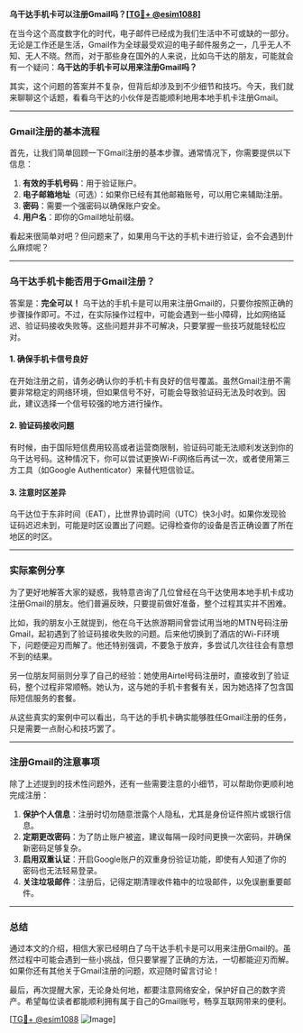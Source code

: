 **乌干达手机卡可以注册Gmail吗？[[TG💪+ @esim1088](https://t.me/s/esim1088)]**

在当今这个高度数字化的时代，电子邮件已经成为我们生活中不可或缺的一部分。无论是工作还是生活，Gmail作为全球最受欢迎的电子邮件服务之一，几乎无人不知、无人不晓。然而，对于那些身在国外的人来说，比如乌干达的朋友，可能就会有一个疑问：**乌干达的手机卡可以用来注册Gmail吗？**

其实，这个问题的答案并不复杂，但背后却涉及到不少细节和技巧。今天，我们就来聊聊这个话题，看看乌干达的小伙伴是否能顺利地用本地手机卡注册Gmail。

---

### Gmail注册的基本流程

首先，让我们简单回顾一下Gmail注册的基本步骤。通常情况下，你需要提供以下信息：

1. **有效的手机号码**：用于验证账户。
2. **电子邮箱地址**（可选）：如果你已经有其他邮箱账号，可以用它来辅助注册。
3. **密码**：需要一个强密码以确保账户安全。
4. **用户名**：即你的Gmail地址前缀。

看起来很简单对吧？但问题来了，如果用乌干达的手机卡进行验证，会不会遇到什么麻烦呢？

---

### 乌干达手机卡能否用于Gmail注册？

答案是：**完全可以！** 乌干达的手机卡是可以用来注册Gmail的，只要你按照正确的步骤操作即可。不过，在实际操作过程中，可能会遇到一些小障碍，比如网络延迟、验证码接收失败等。这些问题并非不可解决，只要掌握一些技巧就能轻松应对。

#### 1. 确保手机卡信号良好
在开始注册之前，请务必确认你的手机卡有良好的信号覆盖。虽然Gmail注册不需要非常稳定的网络环境，但如果信号不好，可能会导致验证码无法及时收到。因此，建议选择一个信号较强的地方进行操作。

#### 2. 验证码接收问题
有时候，由于国际短信费用较高或者运营商限制，验证码可能无法顺利发送到你的乌干达号码。这种情况下，你可以尝试更换Wi-Fi网络后再试一次，或者使用第三方工具（如Google Authenticator）来替代短信验证。

#### 3. 注意时区差异
乌干达位于东非时间（EAT），比世界协调时间（UTC）快3小时。如果你发现验证码迟迟未到，可能是时区设置出了问题。记得检查你的设备是否正确设置了所在地区的时区。

---

### 实际案例分享

为了更好地解答大家的疑惑，我特意咨询了几位曾经在乌干达使用本地手机卡成功注册Gmail的朋友。他们普遍反映，只要提前做好准备，整个过程其实并不困难。

比如，我的朋友小王就提到，他在乌干达旅游期间曾尝试用当地的MTN号码注册Gmail，起初遇到了验证码接收失败的问题。后来他切换到了酒店的Wi-Fi环境下，问题便迎刃而解了。他还特别强调，不要急于放弃，多尝试几次往往会有意想不到的结果。

另一位朋友阿丽则分享了自己的经验：她使用Airtel号码注册时，直接收到了验证码，整个过程非常顺畅。她认为，这与她的手机卡套餐有关，因为她选择了包含国际短信服务的套餐。

从这些真实的案例中可以看出，乌干达的手机卡确实能够胜任Gmail注册的任务，只是需要一点耐心和技巧罢了。

---

### 注册Gmail的注意事项

除了上述提到的技术性问题外，还有一些需要注意的小细节，可以帮助你更顺利地完成注册：

1. **保护个人信息**：注册时切勿随意泄露个人隐私，尤其是身份证件照片或银行信息。
2. **定期更改密码**：为了防止账户被盗，建议每隔一段时间更换一次密码，并确保新密码足够复杂。
3. **启用双重认证**：开启Google账户的双重身份验证功能，即使有人知道了你的密码也无法轻易登录。
4. **关注垃圾邮件**：注册后，记得定期清理收件箱中的垃圾邮件，以免误删重要邮件。

---

### 总结

通过本文的介绍，相信大家已经明白了乌干达手机卡是可以用来注册Gmail的。虽然过程中可能会遇到一些小挑战，但只要掌握了正确的方法，一切都能迎刃而解。如果你还有其他关于Gmail注册的问题，欢迎随时留言讨论！

最后，再次提醒大家，无论身处何地，都要注意网络安全，保护好自己的数字资产。希望每位读者都能顺利拥有属于自己的Gmail账号，畅享互联网带来的便利。

[[TG💪+ @esim1088](https://t.me/s/esim1088) ![Image](https://i.postimg.cc/4NQfJmqS/Snipaste-2025-05-13-00-14-12.png)]
